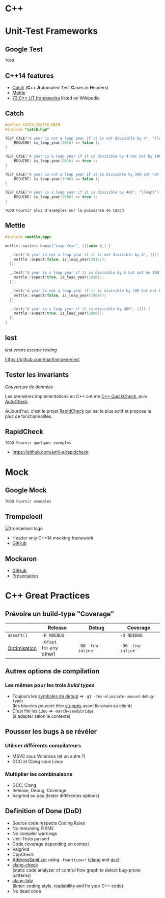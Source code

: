 C++
===
<!--.slide: data-background="#325" data-background-transition="zoom"-->


Unit-Test Frameworks
====================


Google Test
-----------

    TODO


C++14 features
--------------

* [Catch](https://github.com/philsquared/Catch) (**C**++ **A**utomated **T**est **C**ases in **H**eaders)
* [Mettle](https://github.com/jimporter/mettle)
* [73 C++ UT frameworks][UTwiki] listed on Wikipedia

[UTwiki]: http://en.wikipedia.org/wiki/List_of_unit_testing_frameworks#C++


Catch
-----

```cpp
#define CATCH_CONFIG_MAIN
#include "catch.hpp"

TEST_CASE("A year is not a leap year if it is not divisible by 4", "[leap]") {
    REQUIRE( is_leap_year(2015) == false );
}

TEST_CASE("A year is a leap year if it is divisible by 4 but not by 100", "[leap]") {
    REQUIRE( is_leap_year(2016) == true );
}

TEST_CASE("A year is not a leap year if it is divisible by 100 but not by 400", "[leap]") {
    REQUIRE( is_leap_year(1900) == false );
}

TEST_CASE("A year is a leap year if it is divisible by 400", "[leap]") {
    REQUIRE( is_leap_year(2000) == true );
}
```

    TODO Fournir plus d'exemples sur la puissance de Catch


Mettle
------

```cpp
#include <mettle.hpp>

mettle::suite<> basic("Leap Year", [](auto &_) {

  _.test("A year is not a leap year if it is not divisible by 4", []() {
    mettle::expect(false, is_leap_year(2015));
  });

  _.test("A year is a leap year if it is divisible by 4 but not by 100", []() {
    mettle::expect(true, is_leap_year(2016));
  });

  _.test("A year is not a leap year if it is divisible by 100 but not by 400", []() {
    mettle::expect(false, is_leap_year(1900));
  });

  _.test("A year is a leap year if it is divisible by 400", []() {
    mettle::expect(true, is_leap_year(2000));
  })
}

```


lest
----

*lest errors escape testing*

https://github.com/martinmoene/lest


Tester les invariants
---------------------

*Couverture de données*

Les premières implémentations en C++ ont été [C++ QuickCheck](https://github.com/grogers0/CppQuickCheck), puis [AutoCheck](https://github.com/thejohnfreeman/autocheck).

Aujourd'hui, c'est le projet [RapidCheck](https://github.com/emil-e/rapidcheck) qui est le plus actif et propose le plus de fonctionnalités.


RapidCheck
----------

    TODO Fournir quelques exemples

* https://github.com/emil-e/rapidcheck



Mock
====


Google Mock
-----------

    TODO Fournir exemples


Trompeloeil
-----------

![trompeloeil logo](https://raw.githubusercontent.com/rollbear/trompeloeil/master/trompeloeil-logo.png)

* Header only C++14 mocking framework
* [GitHub](https://github.com/rollbear/trompeloeil)


Mockaron
--------

* [GitHub](https://github.com/TankerApp/mockaron)
* [Présentation](http://cpp-frug.github.io/paris/events/2017-05-18_n17/mockaron/mock.html)


C++ Great Practices
===================


Prévoire un build-type "Coverage"
---------------------------------

|                 | Release                     | Debug            | Coverage
|-----------------|-----------------------------|------------------|-----------------
|`assert()`       | `-D NDEBUG`                 |                  | `-D NDEBUG`
|[Optimisation][o]| `-Ofast` <br> (or any other)| `-O0 -fno-inline`| `-O0 -fno-inline`

[o]: https://gcc.gnu.org/onlinedocs/gcc/Optimize-Options.html


Autres options de compilation
-----------------------------

### Les mêmes pour les trois *build types*

* Toujours les [symboles de debug][d] => `-g3 -fno-eliminate-unused-debug-types`  
  (les binaires peuvent être [strippés][s] avant livraison au client)
* C'est fini les `i386` => `-march=sandybridge`  
  (à adapter selon le contexte)

[d]: https://gcc.gnu.org/onlinedocs/libstdc++/manual/debug.html
[s]: http://www.thegeekstuff.com/2012/09/strip-command-examples/


Pousser les bugs à se révéler
-----------------------------

### Utiliser différents compilateurs

* MSVC sous Windows (et un autre ?)
* GCC et Clang sous Linux


### Multiplier les combinaisons

* GCC, Clang
* Release, Debug, Coverage
* Valgrind ou pas (tester différentes options)


Definition of Done (DoD)
------------------------

* Source code respects Coding Rules
* No remaining FIXME
* No compiler warnings
* Unit-Tests passed
* Code coverage depending on context
* Valgrind
* CppCheck
* [AddressSanitizer](https://en.wikipedia.org/wiki/AddressSanitizer) using `-fsanitize=*` ([clang](http://clang.llvm.org/docs/AddressSanitizer.html) and [gcc](https://gcc.gnu.org/onlinedocs/gcc/Instrumentation-Options.html#index-fsanitize_003daddress-945))
* [clang-check](http://clang.llvm.org/docs/ClangCheck.html)  
  (static code analyzer of control flow graph to detect bug-prone patterns)
* [clang-tidy](http://clang.llvm.org/extra/clang-tidy/)  
  (linter: coding style, readability and fix your C++ code)
* No dead code
